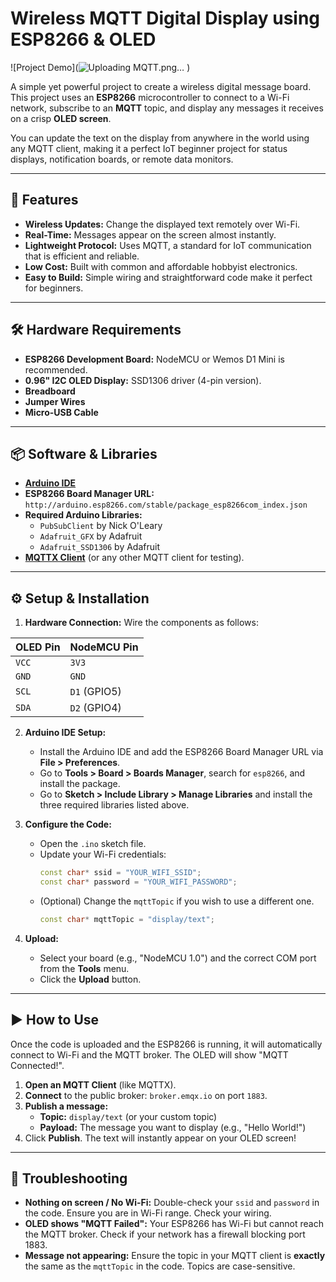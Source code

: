# Wireless MQTT Digital Display using ESP8266 & OLED

![Project Demo](![Uploading MQTT.png…]()
)

A simple yet powerful project to create a wireless digital message board. This project uses an **ESP8266** microcontroller to connect to a Wi-Fi network, subscribe to an **MQTT** topic, and display any messages it receives on a crisp **OLED screen**.

You can update the text on the display from anywhere in the world using any MQTT client, making it a perfect IoT beginner project for status displays, notification boards, or remote data monitors.

---

## 🚀 Features

* **Wireless Updates:** Change the displayed text remotely over Wi-Fi.
* **Real-Time:** Messages appear on the screen almost instantly.
* **Lightweight Protocol:** Uses MQTT, a standard for IoT communication that is efficient and reliable.
* **Low Cost:** Built with common and affordable hobbyist electronics.
* **Easy to Build:** Simple wiring and straightforward code make it perfect for beginners.

---

## 🛠️ Hardware Requirements

* **ESP8266 Development Board:** NodeMCU or Wemos D1 Mini is recommended.
* **0.96" I2C OLED Display:** SSD1306 driver (4-pin version).
* **Breadboard**
* **Jumper Wires**
* **Micro-USB Cable**

---

## 📦 Software & Libraries

* **[Arduino IDE](https://www.arduino.cc/en/software)**
* **ESP8266 Board Manager URL:** `http://arduino.esp8266.com/stable/package_esp8266com_index.json`
* **Required Arduino Libraries:**
    * `PubSubClient` by Nick O'Leary
    * `Adafruit_GFX` by Adafruit
    * `Adafruit_SSD1306` by Adafruit
* **[MQTTX Client](https://mqttx.app/)** (or any other MQTT client for testing).

---

## ⚙️ Setup & Installation

1.  **Hardware Connection:** Wire the components as follows:

| OLED Pin | NodeMCU Pin |
| :--- | :--- |
| `VCC` | `3V3` |
| `GND` | `GND` |
| `SCL` | `D1` (GPIO5) |
| `SDA` | `D2` (GPIO4) |

2.  **Arduino IDE Setup:**
    * Install the Arduino IDE and add the ESP8266 Board Manager URL via **File > Preferences**.
    * Go to **Tools > Board > Boards Manager**, search for `esp8266`, and install the package.
    * Go to **Sketch > Include Library > Manage Libraries** and install the three required libraries listed above.

3.  **Configure the Code:**
    * Open the `.ino` sketch file.
    * Update your Wi-Fi credentials:
        ```cpp
        const char* ssid = "YOUR_WIFI_SSID";
        const char* password = "YOUR_WIFI_PASSWORD";
        ```
    * (Optional) Change the `mqttTopic` if you wish to use a different one.
        ```cpp
        const char* mqttTopic = "display/text";
        ```

4.  **Upload:**
    * Select your board (e.g., "NodeMCU 1.0") and the correct COM port from the **Tools** menu.
    * Click the **Upload** button.

---

## ▶️ How to Use

Once the code is uploaded and the ESP8266 is running, it will automatically connect to Wi-Fi and the MQTT broker. The OLED will show "MQTT Connected!".

1.  **Open an MQTT Client** (like MQTTX).
2.  **Connect** to the public broker: `broker.emqx.io` on port `1883`.
3.  **Publish a message:**
    * **Topic:** `display/text` (or your custom topic)
    * **Payload:** The message you want to display (e.g., "Hello World!")
4.  Click **Publish**. The text will instantly appear on your OLED screen!

---

## 🔧 Troubleshooting

* **Nothing on screen / No Wi-Fi:** Double-check your `ssid` and `password` in the code. Ensure you are in Wi-Fi range. Check your wiring.
* **OLED shows "MQTT Failed":** Your ESP8266 has Wi-Fi but cannot reach the MQTT broker. Check if your network has a firewall blocking port 1883.
* **Message not appearing:** Ensure the topic in your MQTT client is **exactly** the same as the `mqttTopic` in the code. Topics are case-sensitive.
